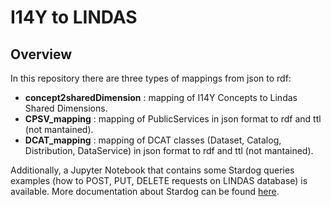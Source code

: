 # I14Y to LINDAS
## Overview
In this repository there are three types of mappings from json to rdf: 
- **concept2sharedDimension** : mapping of I14Y Concepts to Lindas Shared Dimensions.
- **CPSV_mapping** : mapping of PublicServices in json format to rdf and ttl (not mantained). 
- **DCAT_mapping** : mapping of DCAT classes (Dataset, Catalog, Distribution, DataService) in json format to rdf and ttl (not mantained).

Additionally, a Jupyter Notebook that contains some Stardog queries examples (how to POST, PUT, DELETE requests on LINDAS database) is available. More documentation about Stardog can be found [here](https://docs.stardog.com/developing/http-api).
